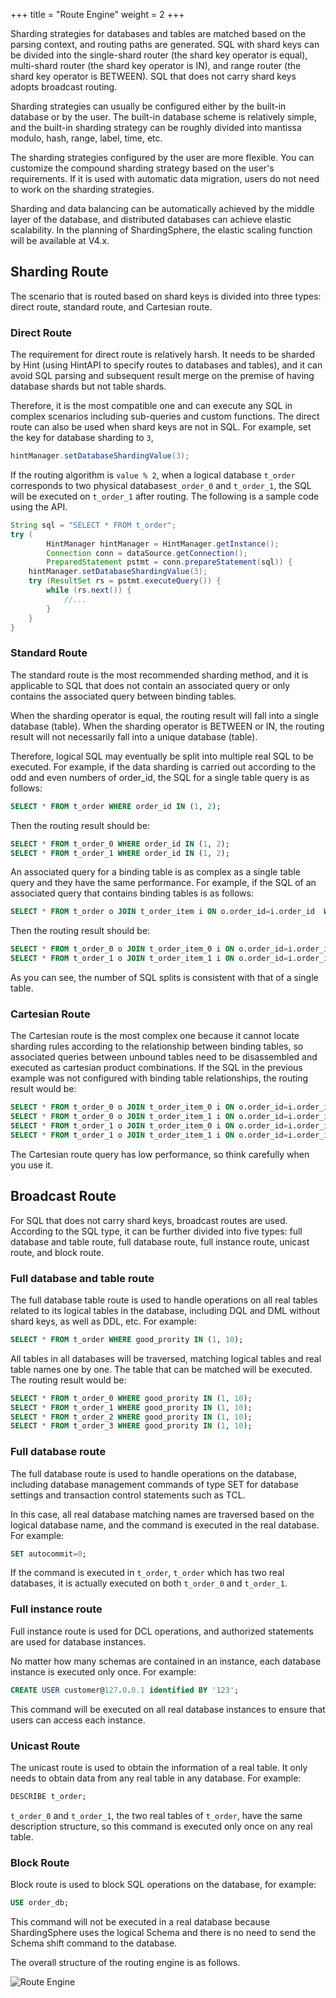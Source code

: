 +++
title = "Route Engine"
weight = 2
+++

Sharding strategies for databases and tables are matched based on the parsing context, and routing paths are generated. SQL with shard keys can be divided into the single-shard router (the shard key operator is equal), multi-shard router (the shard key operator is IN), and range router (the shard key operator is BETWEEN). SQL that does not carry shard keys adopts broadcast routing.

Sharding strategies can usually be configured either by the built-in database or by the user. The built-in database scheme is relatively simple, and the built-in sharding strategy can be roughly divided into mantissa modulo, hash, range, label, time, etc.

The sharding strategies configured by the user are more flexible. You can customize the compound sharding strategy based on the user's requirements. If it is used with automatic data migration, users do not need to work on the sharding strategies. 

Sharding and data balancing can be automatically achieved by the middle layer of the database, and distributed databases can achieve elastic scalability. In the planning of ShardingSphere, the elastic scaling function will be available at V4.x.

## Sharding Route

The scenario that is routed based on shard keys is divided into three types: direct route, standard route, and Cartesian route. 

### Direct Route

The requirement for direct route is relatively harsh. It needs to be sharded by Hint (using HintAPI to specify routes to databases and tables), and it can avoid SQL parsing and subsequent result merge on the premise of having database shards but not table shards. 

Therefore, it is the most compatible one and can execute any SQL in complex scenarios including sub-queries and custom functions. The direct route can also be used when shard keys are not in SQL. For example, set the key for database sharding to `3`,

```java
hintManager.setDatabaseShardingValue(3);
```

If the routing algorithm is `value % 2`, when a logical database `t_order` corresponds to two physical databases`t_order_0` and `t_order_1`, the SQL will be executed on `t_order_1` after routing.
The following is a sample code using the API.

```java
String sql = "SELECT * FROM t_order";
try (
        HintManager hintManager = HintManager.getInstance();
        Connection conn = dataSource.getConnection();
        PreparedStatement pstmt = conn.prepareStatement(sql)) {
    hintManager.setDatabaseShardingValue(3);
    try (ResultSet rs = pstmt.executeQuery()) {
        while (rs.next()) {
            //...
        }
    }
}
```

### Standard Route

The standard route is the most recommended sharding method, and it is applicable to SQL that does not contain an associated query or only contains the associated query between binding tables. 

When the sharding operator is equal, the routing result will fall into a single database (table). When the sharding operator is BETWEEN or IN, the routing result will not necessarily fall into a unique database (table).

Therefore, logical SQL may eventually be split into multiple real SQL to be executed. For example, if the data sharding is carried out according to the odd and even numbers of order_id, the SQL for a single table query is as follows:

```sql
SELECT * FROM t_order WHERE order_id IN (1, 2);
```

Then the routing result should be:

```sql
SELECT * FROM t_order_0 WHERE order_id IN (1, 2);
SELECT * FROM t_order_1 WHERE order_id IN (1, 2);
```

An associated query for a binding table is as complex as a single table query and they have the same performance. For example, if the SQL of an associated query that contains binding tables is as follows:

```sql
SELECT * FROM t_order o JOIN t_order_item i ON o.order_id=i.order_id  WHERE order_id IN (1, 2);
```

Then the routing result should be:

```sql
SELECT * FROM t_order_0 o JOIN t_order_item_0 i ON o.order_id=i.order_id  WHERE order_id IN (1, 2);
SELECT * FROM t_order_1 o JOIN t_order_item_1 i ON o.order_id=i.order_id  WHERE order_id IN (1, 2);
```

As you can see, the number of SQL splits is consistent with that of a single table.

### Cartesian Route

The Cartesian route is the most complex one because it cannot locate sharding rules according to the relationship between binding tables, so associated queries between unbound tables need to be disassembled and executed as cartesian product combinations. If the SQL in the previous example was not configured with binding table relationships, the routing result would be:

```sql
SELECT * FROM t_order_0 o JOIN t_order_item_0 i ON o.order_id=i.order_id  WHERE order_id IN (1, 2);
SELECT * FROM t_order_0 o JOIN t_order_item_1 i ON o.order_id=i.order_id  WHERE order_id IN (1, 2);
SELECT * FROM t_order_1 o JOIN t_order_item_0 i ON o.order_id=i.order_id  WHERE order_id IN (1, 2);
SELECT * FROM t_order_1 o JOIN t_order_item_1 i ON o.order_id=i.order_id  WHERE order_id IN (1, 2);
```

The Cartesian route query has low performance, so think carefully when you use it.

## Broadcast Route

For SQL that does not carry shard keys, broadcast routes are used. According to the SQL type, it can be further divided into five types: full database and table route, full database route, full instance route, unicast route, and block route.

### Full database and table route

The full database table route is used to handle operations on all real tables related to its logical tables in the database, including DQL and DML without shard keys, as well as DDL, etc. For example:

```sql
SELECT * FROM t_order WHERE good_prority IN (1, 10);
```

All tables in all databases will be traversed, matching logical tables and real table names one by one. The table that can be matched will be executed. The routing result would be:

```sql
SELECT * FROM t_order_0 WHERE good_prority IN (1, 10);
SELECT * FROM t_order_1 WHERE good_prority IN (1, 10);
SELECT * FROM t_order_2 WHERE good_prority IN (1, 10);
SELECT * FROM t_order_3 WHERE good_prority IN (1, 10);
```

### Full database route

The full database route is used to handle operations on the database, including database management commands of type SET for database settings and transaction control statements such as TCL. 

In this case, all real database matching names are traversed based on the logical database name, and the command is executed in the real database. For example: 

```sql
SET autocommit=0;
```

If the command is executed in `t_order`, `t_order` which has two real databases, it is actually executed on both `t_order_0` and `t_order_1`.

### Full instance route

Full instance route is used for DCL operations, and authorized statements are used for database instances. 

No matter how many schemas are contained in an instance, each database instance is executed only once. For example: 

```sql
CREATE USER customer@127.0.0.1 identified BY '123';
```

This command will be executed on all real database instances to ensure that users can access each instance.

### Unicast Route

The unicast route is used to obtain the information of a real table. It only needs to obtain data from any real table in any database. For example: 

```sql
DESCRIBE t_order;
```

`t_order_0` and `t_order_1`, the two real tables of `t_order`, have the same description structure, so this command is executed only once on any real table.

### Block Route

Block route is used to block SQL operations on the database, for example:

```sql
USE order_db;
```

This command will not be executed in a real database because ShardingSphere uses the logical Schema and there is no need to send the Schema shift command to the database.

The overall structure of the routing engine is as follows.

![Route Engine](https://shardingsphere.apache.org/document/current/img/sharding/route_architecture_en.png)
